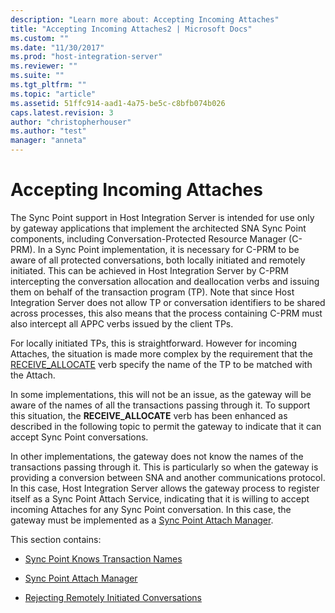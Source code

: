 ```yaml
---
description: "Learn more about: Accepting Incoming Attaches"
title: "Accepting Incoming Attaches2 | Microsoft Docs"
ms.custom: ""
ms.date: "11/30/2017"
ms.prod: "host-integration-server"
ms.reviewer: ""
ms.suite: ""
ms.tgt_pltfrm: ""
ms.topic: "article"
ms.assetid: 51ffc914-aad1-4a75-be5c-c8bfb074b026
caps.latest.revision: 3
author: "christopherhouser"
ms.author: "test"
manager: "anneta"
---
```

# Accepting Incoming Attaches
The Sync Point support in Host Integration Server is intended for use only by gateway applications that implement the architected SNA Sync Point components, including Conversation-Protected Resource Manager (C-PRM). In a Sync Point implementation, it is necessary for C-PRM to be aware of all protected conversations, both locally initiated and remotely initiated. This can be achieved in Host Integration Server by C-PRM intercepting the conversation allocation and deallocation verbs and issuing them on behalf of the transaction program (TP). Note that since Host Integration Server does not allow TP or conversation identifiers to be shared across processes, this also means that the process containing C-PRM must also intercept all APPC verbs issued by the client TPs.  
  
 For locally initiated TPs, this is straightforward. However for incoming Attaches, the situation is made more complex by the requirement that the [RECEIVE_ALLOCATE](receive-allocate1.md) verb specify the name of the TP to be matched with the Attach.  
  
 In some implementations, this will not be an issue, as the gateway will be aware of the names of all the transactions passing through it. To support this situation, the **RECEIVE_ALLOCATE** verb has been enhanced as described in the following topic to permit the gateway to indicate that it can accept Sync Point conversations.  
  
 In other implementations, the gateway does not know the names of the transactions passing through it. This is particularly so when the gateway is providing a conversion between SNA and another communications protocol. In this case, Host Integration Server allows the gateway process to register itself as a Sync Point Attach Service, indicating that it is willing to accept incoming Attaches for any Sync Point conversation. In this case, the gateway must be implemented as a [Sync Point Attach Manager](../core/sync-point-attach-manager2.md).  
  
 This section contains:  
  
-   [Sync Point Knows Transaction Names](../core/sync-point-knows-transaction-names2.md)  
  
-   [Sync Point Attach Manager](../core/sync-point-attach-manager2.md)  
  
-   [Rejecting Remotely Initiated Conversations](../core/rejecting-remotely-initiated-conversations1.md)
